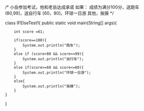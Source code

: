 /*
小岳参加考试，他和老岳达成承诺
如果：
成绩为满分100分，送跑车
(80,99]，送自行车
[60，80]，环球一日游
其他，挨揍
*/

class IFElseTest1{
 	public static void main(String[] args){

		int score =61;

		if(score==100){
			System.out.println("跑车");
		}
		else if (score>80 && score<=99){
			System.out.println("自行车");
		}
		else if(score>=60 && score<=80){
			System.out.println("环球一日游");
		}
		else{
			System.out.println("挨揍");
		}
	}
}